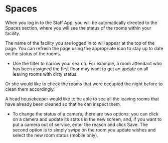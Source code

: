 # Spaces

When you log in to the Staff App, you will be automatically directed to the Spaces section, where you will see the status of the rooms within your facility.

The name of the facility you are logged in to will appear at the top of the page. You can refresh the page using the appropriate icon to stay up to date on the status of the rooms.

- Use the filter to narrow your search. For example, a room attendant who has been assigned the first floor may want to get an update on all leaving rooms with dirty status.

Or she would like to check the rooms that were occupied the night before to clean them accordingly.

A head housekeeper would like to be able to see all the leaving rooms that have already been cleaned so that he can inspect them.

- To change the status of a camera, there are two options: you can click on a camera and update its status in the new screen, and, if you want to put a camera out of service, enter the reason and click Save. The second option is to simply swipe on the room you update wishes and select the new room status (mobile only).
